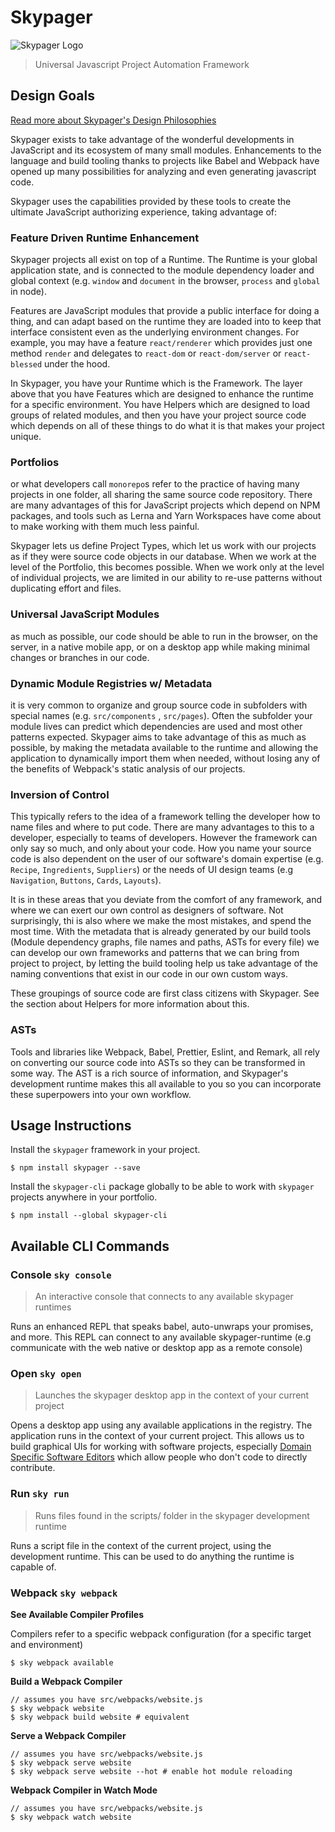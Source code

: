 # Skypager

![Skypager Logo](https://github.com/skypager/skypager/raw/develop/skypager-logo.png)

> Universal Javascript Project Automation Framework

## Design Goals

[Read more about Skypager's Design Philosophies](src/design-goals/REAMDE.md)

Skypager exists to take advantage of the wonderful developments in JavaScript and its ecosystem of many small modules. Enhancements to the language and build tooling thanks to projects like Babel and Webpack have opened up many possibilities for analyzing and even generating javascript code.

Skypager uses the capabilities provided by these tools to create the ultimate JavaScript authorizing experience, taking advantage of:

### Feature Driven Runtime Enhancement

Skypager projects all exist on top of a Runtime. The Runtime is your global application state, and is connected to the module dependency loader and global context (e.g. `window` and `document` in the browser, `process` and `global` in node).

Features are JavaScript modules that provide a public interface for doing a thing, and can adapt based on the runtime they are loaded into to keep that interface consistent even as the underlying environment changes. For example, you may have a feature `react/renderer` which provides just one method `render` and delegates to `react-dom` or `react-dom/server` or `react-blessed` under the hood.

In Skypager, you have your Runtime which is the Framework. The layer above that you have Features which are designed to enhance the runtime for a specific environment. You have Helpers which are designed to load groups of related modules, and then you have your project source code which depends on all of these things to do what it is that makes your project unique.

### Portfolios

or what developers call `monorepo`s refer to the practice of having many projects in one folder, all sharing the same source code repository. There are many advantages of this for JavaScript projects which depend on NPM packages, and tools such as Lerna and Yarn Workspaces have come about to make working with them much less painful.

Skypager lets us define Project Types, which let us work with our projects as if they were source code objects in our database. When we work at the level of the Portfolio, this becomes possible. When we work only at the level of individual projects, we are limited in our ability to re-use patterns without duplicating effort and files.

### Universal JavaScript Modules

as much as possible, our code should be able to run in the browser, on the server, in a native mobile app, or on a desktop app while making minimal changes or branches in our code.

### Dynamic Module Registries w/ Metadata

it is very common to organize and group source code in subfolders with special names (e.g. `src/components` , `src/pages`). Often the subfolder your module lives can predict which dependencies are used and most other patterns expected. Skypager aims to take advantage of this as much as possible, by making the metadata available to the runtime and allowing the application to dynamically import them when needed, without losing any of the benefits of Webpack's static analysis of our projects.

### Inversion of Control

This typically refers to the idea of a framework telling the developer how to name files and where to put code. There are many advantages to this to a developer, especially to teams of developers. However the framework can only say so much, and only about your code. How you name your source code is also dependent on the user of our software's domain expertise (e.g. `Recipe`, `Ingredients`, `Suppliers`) or the needs of UI design teams (e.g `Navigation`, `Buttons`, `Cards`, `Layouts`).

It is in these areas that you deviate from the comfort of any framework, and where we can exert our own control as designers of software. Not surprisingly, thi is also where we make the most mistakes, and spend the most time. With the metadata that is already generated by our build tools (Module dependency graphs, file names and paths, ASTs for every file) we can develop our own frameworks and patterns that we can bring from project to project, by letting the build tooling help us take advantage of the naming conventions that exist in our code in our own custom ways.

These groupings of source code are first class citizens with Skypager. See the section about Helpers for more information about this.

### ASTs

Tools and libraries like Webpack, Babel, Prettier, Eslint, and Remark, all rely on converting our source code into ASTs so they can be transformed in some way. The AST is a rich source of information, and Skypager's development runtime makes this all available to you so you can incorporate these superpowers into your own workflow.

## Usage Instructions

Install the `skypager` framework in your project.

```shell
$ npm install skypager --save
```

Install the `skypager-cli` package globally to be able to work with `skypager` projects anywhere in your portfolio.

```shell
$ npm install --global skypager-cli
```

## Available CLI Commands

### Console `sky console`

> An interactive console that connects to any available skypager runtimes

Runs an enhanced REPL that speaks babel, auto-unwraps your promises, and more. This REPL can connect to any available skypager-runtime (e.g communicate with the web native or desktop app as a remote console)

### Open `sky open`

> Launches the skypager desktop app in the context of your current project

Opens a desktop app using any available applications in the registry. The application runs in the context of your current project. This allows us to build graphical UIs for working with software projects, especially [Domain Specific Software Editors](#domain-specific-software-editors) which allow people who don't code to directly contribute.

### Run `sky run`

> Runs files found in the scripts/ folder in the skypager development runtime

Runs a script file in the context of the current project, using the development runtime. This can be used to do anything the runtime is capable of.

### Webpack `sky webpack`

**See Available Compiler Profiles**

Compilers refer to a specific webpack configuration (for a specific target and environment)

```shell
$ sky webpack available
```

**Build a Webpack Compiler**

```shell
// assumes you have src/webpacks/website.js
$ sky webpack website
$ sky webpack build website # equivalent
```

**Serve a Webpack Compiler**

```shell
// assumes you have src/webpacks/website.js
$ sky webpack serve website
$ sky webpack serve website --hot # enable hot module reloading
```

**Webpack Compiler in Watch Mode**

```shell
// assumes you have src/webpacks/website.js
$ sky webpack watch website
```
